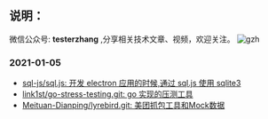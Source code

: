 
## 说明：
微信公众号: **testerzhang** ,分享相关技术文章、视频，欢迎关注。
![gzh](https://testerzhang.github.io/resources/gzh.png)







### 2021-01-05 
- [sql-js/sql.js: 开发 electron 应用的时候,通过 sql.js 使用 sqlite3](https://github.com/sql-js/sql.js) 
- [link1st/go-stress-testing.git: go 实现的压测工具](https://github.com/link1st/go-stress-testing.git) 
- [Meituan-Dianping/lyrebird.git: 美团抓包工具和Mock数据](https://github.com/Meituan-Dianping/lyrebird.git) 
